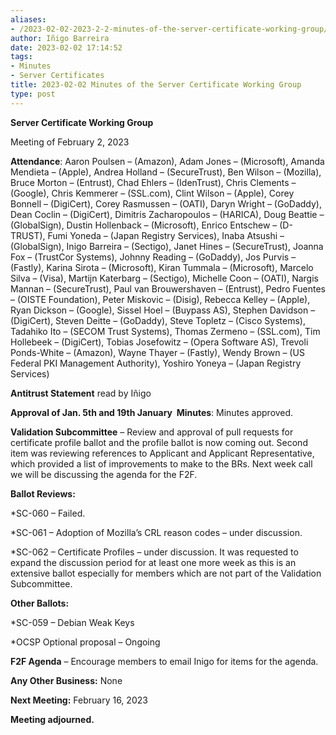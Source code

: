 ```yaml
---
aliases:
- /2023-02-02-2023-2-2-minutes-of-the-server-certificate-working-group/
author: Iñigo Barreira
date: 2023-02-02 17:14:52
tags:
- Minutes
- Server Certificates
title: 2023-02-02 Minutes of the Server Certificate Working Group
type: post
---
```


**Server Certificate Working Group**

Meeting of February 2, 2023

**Attendance**: Aaron Poulsen – (Amazon), Adam Jones – (Microsoft), Amanda Mendieta – (Apple), Andrea Holland – (SecureTrust), Ben Wilson – (Mozilla), Bruce Morton – (Entrust), Chad Ehlers – (IdenTrust), Chris Clements – (Google), Chris Kemmerer – (SSL.com), Clint Wilson – (Apple), Corey Bonnell – (DigiCert), Corey Rasmussen – (OATI), Daryn Wright – (GoDaddy), Dean Coclin – (DigiCert), Dimitris Zacharopoulos – (HARICA), Doug Beattie – (GlobalSign), Dustin Hollenback – (Microsoft), Enrico Entschew – (D-TRUST), Fumi Yoneda – (Japan Registry Services), Inaba Atsushi – (GlobalSign), Inigo Barreira – (Sectigo), Janet Hines – (SecureTrust), Joanna Fox – (TrustCor Systems), Johnny Reading – (GoDaddy), Jos Purvis – (Fastly), Karina Sirota – (Microsoft), Kiran Tummala – (Microsoft), Marcelo Silva – (Visa), Martijn Katerbarg – (Sectigo), Michelle Coon – (OATI), Nargis Mannan – (SecureTrust), Paul van Brouwershaven – (Entrust), Pedro Fuentes – (OISTE Foundation), Peter Miskovic – (Disig), Rebecca Kelley – (Apple), Ryan Dickson – (Google), Sissel Hoel – (Buypass AS), Stephen Davidson – (DigiCert), Steven Deitte – (GoDaddy), Steve Topletz – (Cisco Systems), Tadahiko Ito – (SECOM Trust Systems), Thomas Zermeno – (SSL.com), Tim Hollebeek – (DigiCert), Tobias Josefowitz – (Opera Software AS), Trevoli Ponds-White – (Amazon), Wayne Thayer – (Fastly), Wendy Brown – (US Federal PKI Management Authority), Yoshiro Yoneya – (Japan Registry Services)

**Antitrust Statement** read by Iñigo

**Approval of Jan. 5th and 19th January  Minutes**: Minutes approved.

**Validation Subcommittee** – Review and approval of pull requests for certificate profile ballot and the profile ballot is now coming out. Second item was reviewing references to Applicant and Applicant Representative, which provided a list of improvements to make to the BRs. Next week call we will be discussing the agenda for the F2F.

**Ballot Reviews:**

\*SC-060 – Failed.

\*SC-061 – Adoption of Mozilla’s CRL reason codes – under discussion.

\*SC-062 – Certificate Profiles – under discussion. It was requested to expand the discussion period for at least one more week as this is an extensive ballot especially for members which are not part of the Validation Subcommittee.

**Other Ballots:**

\*SC-059 – Debian Weak Keys

\*OCSP Optional proposal – Ongoing

**F2F Agenda** – Encourage members to email Inigo for items for the agenda.

**Any Other Business:** None

**Next Meeting:** February 16, 2023

**Meeting adjourned.**